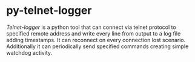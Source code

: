 py-telnet-logger
================

*Telnet-logger* is a python tool that can connect via telnet protocol to specified remote address and write every line from output to a log file adding timestamps. It can reconnect on every connection lost scenario. Additionally it can periodically send specified commands creating simple watchdog activity.

